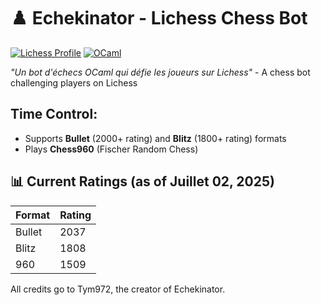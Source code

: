 # ♟️ Echekinator - Lichess Chess Bot

[![Lichess Profile](https://img.shields.io/badge/Lichess-Echekinator-000000?style=flat&logo=lichess)](https://lichess.org/@/Echekinator)
[![OCaml](https://img.shields.io/badge/Language-OCaml-EC6813?style=flat&logo=ocaml)](https://ocaml.org)

*"Un bot d'échecs OCaml qui défie les joueurs sur Lichess"* - A chess bot challenging players on Lichess

## Time Control:
- Supports **Bullet** (2000+ rating) and **Blitz** (1800+ rating) formats
- Plays **Chess960** (Fischer Random Chess)

## 📊 Current Ratings (as of Juillet 02, 2025)
| Format  | Rating |
|---------|--------|
| Bullet  | 2037   |
| Blitz   | 1808   |
|  960    | 1509   |

All credits go to Tym972, the creator of Echekinator.
